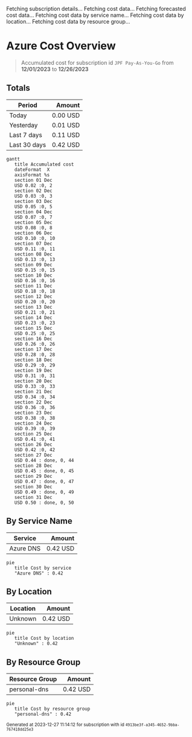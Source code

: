 Fetching subscription details...
Fetching cost data...
Fetching forecasted cost data...
Fetching cost data by service name...
Fetching cost data by location...
Fetching cost data by resource group...
# Azure Cost Overview

> Accumulated cost for subscription id `JPF Pay-As-You-Go` from **12/01/2023** to **12/26/2023**

## Totals

|Period|Amount|
|---|---:|
|Today|0.00 USD|
|Yesterday|0.01 USD|
|Last 7 days|0.11 USD|
|Last 30 days|0.42 USD|

```mermaid
gantt
   title Accumulated cost
   dateFormat  X
   axisFormat %s
   section 01 Dec
   USD 0.02 :0, 2
   section 02 Dec
   USD 0.03 :0, 3
   section 03 Dec
   USD 0.05 :0, 5
   section 04 Dec
   USD 0.07 :0, 7
   section 05 Dec
   USD 0.08 :0, 8
   section 06 Dec
   USD 0.10 :0, 10
   section 07 Dec
   USD 0.11 :0, 11
   section 08 Dec
   USD 0.13 :0, 13
   section 09 Dec
   USD 0.15 :0, 15
   section 10 Dec
   USD 0.16 :0, 16
   section 11 Dec
   USD 0.18 :0, 18
   section 12 Dec
   USD 0.20 :0, 20
   section 13 Dec
   USD 0.21 :0, 21
   section 14 Dec
   USD 0.23 :0, 23
   section 15 Dec
   USD 0.25 :0, 25
   section 16 Dec
   USD 0.26 :0, 26
   section 17 Dec
   USD 0.28 :0, 28
   section 18 Dec
   USD 0.29 :0, 29
   section 19 Dec
   USD 0.31 :0, 31
   section 20 Dec
   USD 0.33 :0, 33
   section 21 Dec
   USD 0.34 :0, 34
   section 22 Dec
   USD 0.36 :0, 36
   section 23 Dec
   USD 0.38 :0, 38
   section 24 Dec
   USD 0.39 :0, 39
   section 25 Dec
   USD 0.41 :0, 41
   section 26 Dec
   USD 0.42 :0, 42
   section 27 Dec
   USD 0.44 : done, 0, 44
   section 28 Dec
   USD 0.45 : done, 0, 45
   section 29 Dec
   USD 0.47 : done, 0, 47
   section 30 Dec
   USD 0.49 : done, 0, 49
   section 31 Dec
   USD 0.50 : done, 0, 50
```

## By Service Name

|Service|Amount|
|---|---:|
|Azure DNS|0.42 USD|

```mermaid
pie
   title Cost by service
   "Azure DNS" : 0.42
```

## By Location

|Location|Amount|
|---|---:|
|Unknown|0.42 USD|

```mermaid
pie
   title Cost by location
   "Unknown" : 0.42
```

## By Resource Group

|Resource Group|Amount|
|---|---:|
|personal-dns|0.42 USD|

```mermaid
pie
   title Cost by resource group
   "personal-dns" : 0.42
```

<sup>Generated at 2023-12-27 11:14:12 for subscription with id `4913be3f-a345-4652-9bba-767418dd25e3`</sup>
